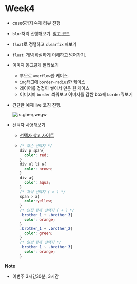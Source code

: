# Week4

+ case6까지 숙제 리뷰 진행

+ `blur`처리 진행해보기. [참고 코드](https://github.com/Phantom05/work_project/tree/master/project/week4/example/dim_blur)

+ `float`로 정렬하고 `clearfix` 해보기

+ `float `개념 확실하게 이해하고 넘어가기.

+ 이미지 동그랗게 잘라보기

  + 부모로 `overflow`한 케이스.
  + `img`태그에 `border-radius`한 케이스
  + 레이어를 겹겹이 쌓아서 만든 원 케이스
  + 이미지에 `border` 씌워보고 이미지를 감싼 box에 `border`줘보기

+ 간단한 예제 live 코칭 진행.

  ![rstghergwegw](https://user-images.githubusercontent.com/33567964/73326919-38e13680-4297-11ea-8315-16ff55d5440d.png)

+ 선택자 사용해보기

  + [선택자 참고 사이트](http://www.nextree.co.kr/p8468/)

  + ```css
    /* 후손 선택자 */
    div p span{
      color: red;
    }
    div ul li a{
      color: brown;
    }
    div a{
      color: aqua;
    }
    /* 자식 선택자 ( > ) */
    span > a{
      color:yellow;
    }
    /* 인접 형제 선택자 ( + ) */
    .brother_1 + .brother_3{
      color: orange;
    }
    .brother_1 + .brother_2{
      color: green;
    }
    /* 일반 형제 선택자 */
    .brother_1 ~ .brother_3{
      color: orange;
    }
    ```





**Note**

+ 이번주 3시간30분, 3시간

